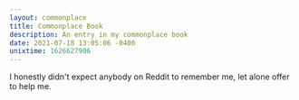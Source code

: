 ```yaml
---
layout: commonplace
title: Commonplace Book
description: An entry in my commonplace book
date: 2021-07-18 13:05:06 -0400
unixtime: 1626627906
---
```


I honestly didn't expect anybody on Reddit to remember me, let alone offer to help me.
